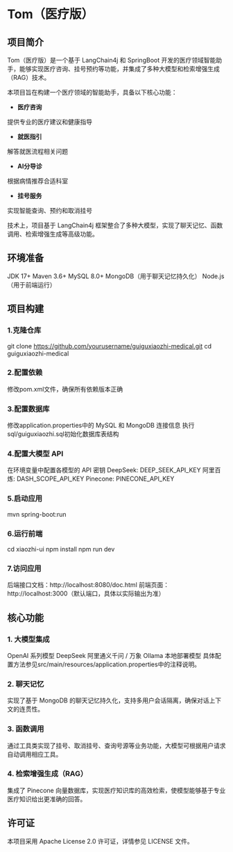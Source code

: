 # Tom（医疗版）

## 项目简介

Tom（医疗版）是一个基于 LangChain4j 和 SpringBoot 开发的医疗领域智能助手，能够实现医疗咨询、挂号预约等功能，并集成了多种大模型和检索增强生成（RAG）技术。

本项目旨在构建一个医疗领域的智能助手，具备以下核心功能：

- **医疗咨询**

提供专业的医疗建议和健康指导

- **就医指引**

解答就医流程相关问题

- **AI分导诊**

根据病情推荐合适科室

- **挂号服务**

实现智能查询、预约和取消挂号

技术上，项目基于 LangChain4j 框架整合了多种大模型，实现了聊天记忆、函数调用、检索增强生成等高级功能。

## 环境准备
JDK 17+
Maven 3.6+
MySQL 8.0+
MongoDB（用于聊天记忆持久化）
Node.js（用于前端运行）

## 项目构建

### 1.克隆仓库

git clone https://github.com/yourusername/guiguxiaozhi-medical.git
cd guiguxiaozhi-medical

### 2.配置依赖
修改pom.xml文件，确保所有依赖版本正确
### 3.配置数据库
修改application.properties中的 MySQL 和 MongoDB 连接信息
执行sql/guiguxiaozhi.sql初始化数据库表结构

### 4.配置大模型 API
在环境变量中配置各模型的 API 密钥
DeepSeek: DEEP_SEEK_API_KEY
阿里百炼: DASH_SCOPE_API_KEY
Pinecone: PINECONE_API_KEY

### 5.启动应用
mvn spring-boot:run

### 6.运行前端
cd xiaozhi-ui
npm install
npm run dev

### 7.访问应用
后端接口文档：http://localhost:8080/doc.html
前端页面：http://localhost:3000（默认端口，具体以实际输出为准）


## 核心功能
### 1. 大模型集成
OpenAI 系列模型
DeepSeek
阿里通义千问 / 万象
Ollama 本地部署模型
具体配置方法参见src/main/resources/application.properties中的注释说明。
### 2. 聊天记忆
实现了基于 MongoDB 的聊天记忆持久化，支持多用户会话隔离，确保对话上下文的连贯性。
### 3. 函数调用
通过工具类实现了挂号、取消挂号、查询号源等业务功能，大模型可根据用户请求自动调用相应工具。
### 4. 检索增强生成（RAG）
集成了 Pinecone 向量数据库，实现医疗知识库的高效检索，使模型能够基于专业医疗知识给出更准确的回答。



## 许可证
本项目采用 Apache License 2.0 许可证，详情参见 LICENSE 文件。
